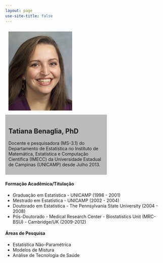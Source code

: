 ```yaml
---
layout: page
use-site-title: false 
---
```


<style>
/* Create two unequal columns that floats next to each other */
.column {
    float: left;
    padding: 10px;
}

.left {
  width: 40%;
}

.right {
  width: 60%;
}

/* Clear floats after the columns */
.row:after {
    content: "";
    display: table;
    clear: both;
}
</style>

<div class="row">
<div class="column left">
  <img src="img/ProfileTatiana.jpg">
</div>
<div class="column right" style="background-color:#bbb;">
    <h2>Tatiana Benaglia, PhD </h2>
    <p>Docente e pesquisadora (MS-3.1) do Departamento de Estatística no Instituto de Matemática, Estatística e Computação Científica (IMECC) da Universidade Estadual de Campinas (UNICAMP) desde Julho 2013. </p>
    </div>
</div>

<p>

#### Formação Acadêmica/Titulação
- Graduação em Estatística - UNICAMP (1998 - 2001)
- Mestrado em Estatística - UNICAMP (2002 - 2004)
- Doutorado em Estatística - The Pennsylvania State University (2004 - 2008)
- Pós-Doutorado - Medical Research Center - Biostatistics Unit (MRC-BSU) - Cambridge/UK (2009-2012)

<p>

#### Áreas de Pesquisa
* Estatística Não-Paramétrica
* Modelos de Mistura
* Análise de Tecnologia de Saúde
